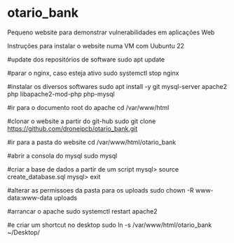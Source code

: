 # otario_bank
Pequeno website para demonstrar vulnerabilidades em aplicações Web

Instruções para instalar o website numa VM com Uubuntu 22

#update dos repositórios de software
sudo apt update

#parar o nginx, caso esteja ativo
sudo systemctl stop nginx

#instalar os diversos softwares
sudo apt install -y git mysql-server apache2 php libapache2-mod-php php-mysql

#ir para o documento root do apache
cd /var/www/html

#clonar o website a partir do git-hub
sudo git clone https://github.com/droneipcb/otario_bank.git

#ir para a pasta do website
cd /var/www/html/otario_bank

#abrir a consola do mysql
sudo mysql

#criar a base de dados a partir de um script
mysql> source create_database.sql
mysql> exit

#alterar as permissoes da pasta para os uploads
sudo chown -R www-data:www-data uploads

#arrancar o apache
sudo systemctl restart apache2

#e criar um shortcut no desktop
sudo ln -s /var/www/html/otario_bank ~/Desktop/

